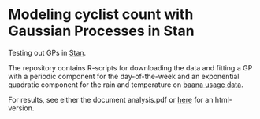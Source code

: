 # Modeling cyclist count with Gaussian Processes in Stan

Testing out GPs in [Stan](https://github.com/stan-dev). 

The repository contains R-scripts for downloading the data and fitting a GP with a periodic component for the day-of-the-week and an exponential quadratic component for the rain and temperature on [baana usage data](https://www.avoindata.fi/data/en/dataset/helsingin-pyorailijamaarat).

For results, see either the document analysis.pdf or [here](https://cdn.rawgit.com/paasim/baana-gp/da9a09d5/analysis.html) for an html-version.

